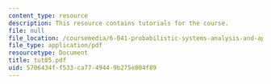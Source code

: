 ```yaml
---
content_type: resource
description: This resource contains tutorials for the course.
file: null
file_location: /coursemedia/6-041-probabilistic-systems-analysis-and-applied-probability-spring-2006/5706434ff533ca7749449b275e804f89_tut05.pdf
file_type: application/pdf
resourcetype: Document
title: tut05.pdf
uid: 5706434f-f533-ca77-4944-9b275e804f89
---
```

